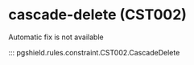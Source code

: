 # cascade-delete (CST002)

Automatic fix is not available

::: pgshield.rules.constraint.CST002.CascadeDelete

